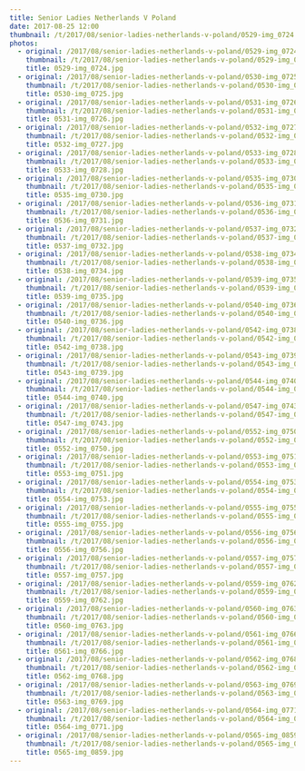 ```yaml
---
title: Senior Ladies Netherlands V Poland
date: 2017-08-25 12:00
thumbnail: /t/2017/08/senior-ladies-netherlands-v-poland/0529-img_0724.jpg
photos:
  - original: /2017/08/senior-ladies-netherlands-v-poland/0529-img_0724.jpg
    thumbnail: /t/2017/08/senior-ladies-netherlands-v-poland/0529-img_0724.jpg
    title: 0529-img_0724.jpg
  - original: /2017/08/senior-ladies-netherlands-v-poland/0530-img_0725.jpg
    thumbnail: /t/2017/08/senior-ladies-netherlands-v-poland/0530-img_0725.jpg
    title: 0530-img_0725.jpg
  - original: /2017/08/senior-ladies-netherlands-v-poland/0531-img_0726.jpg
    thumbnail: /t/2017/08/senior-ladies-netherlands-v-poland/0531-img_0726.jpg
    title: 0531-img_0726.jpg
  - original: /2017/08/senior-ladies-netherlands-v-poland/0532-img_0727.jpg
    thumbnail: /t/2017/08/senior-ladies-netherlands-v-poland/0532-img_0727.jpg
    title: 0532-img_0727.jpg
  - original: /2017/08/senior-ladies-netherlands-v-poland/0533-img_0728.jpg
    thumbnail: /t/2017/08/senior-ladies-netherlands-v-poland/0533-img_0728.jpg
    title: 0533-img_0728.jpg
  - original: /2017/08/senior-ladies-netherlands-v-poland/0535-img_0730.jpg
    thumbnail: /t/2017/08/senior-ladies-netherlands-v-poland/0535-img_0730.jpg
    title: 0535-img_0730.jpg
  - original: /2017/08/senior-ladies-netherlands-v-poland/0536-img_0731.jpg
    thumbnail: /t/2017/08/senior-ladies-netherlands-v-poland/0536-img_0731.jpg
    title: 0536-img_0731.jpg
  - original: /2017/08/senior-ladies-netherlands-v-poland/0537-img_0732.jpg
    thumbnail: /t/2017/08/senior-ladies-netherlands-v-poland/0537-img_0732.jpg
    title: 0537-img_0732.jpg
  - original: /2017/08/senior-ladies-netherlands-v-poland/0538-img_0734.jpg
    thumbnail: /t/2017/08/senior-ladies-netherlands-v-poland/0538-img_0734.jpg
    title: 0538-img_0734.jpg
  - original: /2017/08/senior-ladies-netherlands-v-poland/0539-img_0735.jpg
    thumbnail: /t/2017/08/senior-ladies-netherlands-v-poland/0539-img_0735.jpg
    title: 0539-img_0735.jpg
  - original: /2017/08/senior-ladies-netherlands-v-poland/0540-img_0736.jpg
    thumbnail: /t/2017/08/senior-ladies-netherlands-v-poland/0540-img_0736.jpg
    title: 0540-img_0736.jpg
  - original: /2017/08/senior-ladies-netherlands-v-poland/0542-img_0738.jpg
    thumbnail: /t/2017/08/senior-ladies-netherlands-v-poland/0542-img_0738.jpg
    title: 0542-img_0738.jpg
  - original: /2017/08/senior-ladies-netherlands-v-poland/0543-img_0739.jpg
    thumbnail: /t/2017/08/senior-ladies-netherlands-v-poland/0543-img_0739.jpg
    title: 0543-img_0739.jpg
  - original: /2017/08/senior-ladies-netherlands-v-poland/0544-img_0740.jpg
    thumbnail: /t/2017/08/senior-ladies-netherlands-v-poland/0544-img_0740.jpg
    title: 0544-img_0740.jpg
  - original: /2017/08/senior-ladies-netherlands-v-poland/0547-img_0743.jpg
    thumbnail: /t/2017/08/senior-ladies-netherlands-v-poland/0547-img_0743.jpg
    title: 0547-img_0743.jpg
  - original: /2017/08/senior-ladies-netherlands-v-poland/0552-img_0750.jpg
    thumbnail: /t/2017/08/senior-ladies-netherlands-v-poland/0552-img_0750.jpg
    title: 0552-img_0750.jpg
  - original: /2017/08/senior-ladies-netherlands-v-poland/0553-img_0751.jpg
    thumbnail: /t/2017/08/senior-ladies-netherlands-v-poland/0553-img_0751.jpg
    title: 0553-img_0751.jpg
  - original: /2017/08/senior-ladies-netherlands-v-poland/0554-img_0753.jpg
    thumbnail: /t/2017/08/senior-ladies-netherlands-v-poland/0554-img_0753.jpg
    title: 0554-img_0753.jpg
  - original: /2017/08/senior-ladies-netherlands-v-poland/0555-img_0755.jpg
    thumbnail: /t/2017/08/senior-ladies-netherlands-v-poland/0555-img_0755.jpg
    title: 0555-img_0755.jpg
  - original: /2017/08/senior-ladies-netherlands-v-poland/0556-img_0756.jpg
    thumbnail: /t/2017/08/senior-ladies-netherlands-v-poland/0556-img_0756.jpg
    title: 0556-img_0756.jpg
  - original: /2017/08/senior-ladies-netherlands-v-poland/0557-img_0757.jpg
    thumbnail: /t/2017/08/senior-ladies-netherlands-v-poland/0557-img_0757.jpg
    title: 0557-img_0757.jpg
  - original: /2017/08/senior-ladies-netherlands-v-poland/0559-img_0762.jpg
    thumbnail: /t/2017/08/senior-ladies-netherlands-v-poland/0559-img_0762.jpg
    title: 0559-img_0762.jpg
  - original: /2017/08/senior-ladies-netherlands-v-poland/0560-img_0763.jpg
    thumbnail: /t/2017/08/senior-ladies-netherlands-v-poland/0560-img_0763.jpg
    title: 0560-img_0763.jpg
  - original: /2017/08/senior-ladies-netherlands-v-poland/0561-img_0766.jpg
    thumbnail: /t/2017/08/senior-ladies-netherlands-v-poland/0561-img_0766.jpg
    title: 0561-img_0766.jpg
  - original: /2017/08/senior-ladies-netherlands-v-poland/0562-img_0768.jpg
    thumbnail: /t/2017/08/senior-ladies-netherlands-v-poland/0562-img_0768.jpg
    title: 0562-img_0768.jpg
  - original: /2017/08/senior-ladies-netherlands-v-poland/0563-img_0769.jpg
    thumbnail: /t/2017/08/senior-ladies-netherlands-v-poland/0563-img_0769.jpg
    title: 0563-img_0769.jpg
  - original: /2017/08/senior-ladies-netherlands-v-poland/0564-img_0771.jpg
    thumbnail: /t/2017/08/senior-ladies-netherlands-v-poland/0564-img_0771.jpg
    title: 0564-img_0771.jpg
  - original: /2017/08/senior-ladies-netherlands-v-poland/0565-img_0859.jpg
    thumbnail: /t/2017/08/senior-ladies-netherlands-v-poland/0565-img_0859.jpg
    title: 0565-img_0859.jpg
---
```

